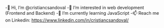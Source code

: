 -👋 Hi, I’m @cristiancsandoval
-👀 I’m interested in web development (Frontend and Backend)
-🌱 I’m currently learning JavaScript
-📫 Reach me on Linkedin: https://www.linkedin.com/in/cristiancsandoval/

<!---
cristiancsandoval/cristiancsandoval is a ✨ special ✨ repository because its `README.md` (this file) appears on your GitHub profile.
You can click the Preview link to take a look at your changes.
--->
